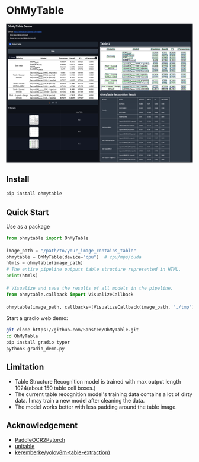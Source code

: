 # OhMyTable

![example](https://raw.githubusercontent.com/Sanster/OhMyTable/main/assets/example.jpg)

## Install

```bash
pip install ohmytable
```

## Quick Start

Use as a package

```python
from ohmytable import OhMyTable

image_path = "/path/to/your_image_contains_table"
ohmytable = OhMyTable(device="cpu")  # cpu/mps/cuda
htmls = ohmytable(image_path)
# The entire pipeline outputs table structure represented in HTML.
print(htmls)

# Visualize and save the results of all models in the pipeline.
from ohmytable.callback import VisualizeCallback

ohmytable(image_path, callbacks=[VisualizeCallback(image_path, "./tmp")])
```

Start a gradio web demo:

```bash
git clone https://github.com/Sanster/OhMyTable.git
cd OhMyTable
pip install gradio typer
python3 gradio_demo.py
```

## Limitation

- Table Structure Recognition model is trained with max output length 1024(about 150 table cell boxes.)
- The current table recognition model's training data contains a lot of dirty data. I may train a new model after cleaning the data.
- The model works better with less padding around the table image.

## Acknowledgement

- [PaddleOCR2Pytorch](https://github.com/frotms/PaddleOCR2Pytorch)
- [unitable](https://github.com/poloclub/unitable)
- [keremberke/yolov8m-table-extraction)](https://huggingface.co/keremberke/yolov8m-table-extraction)
